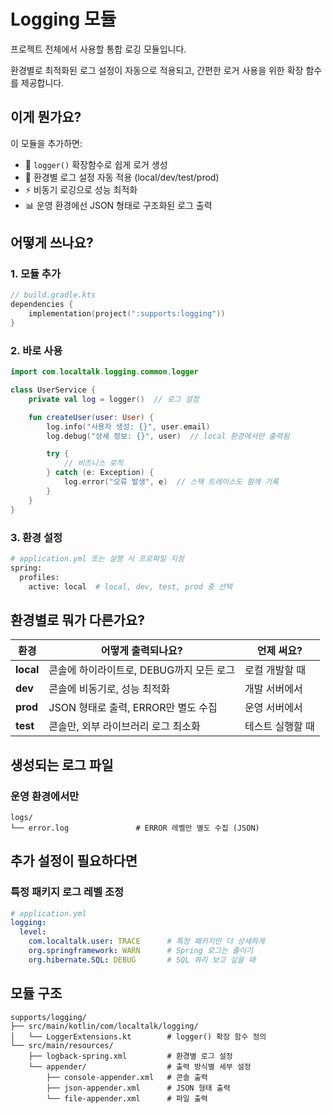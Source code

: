 # Logging 모듈

프로젝트 전체에서 사용할 통합 로깅 모듈입니다.

환경별로 최적화된 로그 설정이 자동으로 적용되고, 간편한 로거 사용을 위한 확장 함수를 제공합니다.

## 이게 뭔가요?

이 모듈을 추가하면:

- 📝 `logger()` 확장함수로 쉽게 로거 생성
- 🔧 환경별 로그 설정 자동 적용 (local/dev/test/prod)
- ⚡ 비동기 로깅으로 성능 최적화
- 📊 운영 환경에선 JSON 형태로 구조화된 로그 출력

## 어떻게 쓰나요?

### 1. 모듈 추가

```kotlin
// build.gradle.kts
dependencies {
    implementation(project(":supports:logging"))
}
```

### 2. 바로 사용

```kotlin
import com.localtalk.logging.common.logger

class UserService {
    private val log = logger()  // 로그 설정

    fun createUser(user: User) {
        log.info("사용자 생성: {}", user.email)
        log.debug("상세 정보: {}", user)  // local 환경에서만 출력됨

        try {
            // 비즈니스 로직
        } catch (e: Exception) {
            log.error("오류 발생", e)  // 스택 트레이스도 함께 기록
        }
    }
}
```

### 3. 환경 설정

```bash
# application.yml 또는 실행 시 프로파일 지정
spring:
  profiles:
    active: local  # local, dev, test, prod 중 선택
```

## 환경별로 뭐가 다른가요?

| 환경        | 어떻게 출력되나요?                | 언제 써요?    |
|-----------|---------------------------|-----------|
| **local** | 콘솔에 하이라이트로, DEBUG까지 모든 로그 | 로컬 개발할 때  |
| **dev**   | 콘솔에 비동기로, 성능 최적화          | 개발 서버에서   |
| **prod**  | JSON 형태로 출력, ERROR만 별도 수집 | 운영 서버에서   |
| **test**  | 콘솔만, 외부 라이브러리 로그 최소화      | 테스트 실행할 때 |


## 생성되는 로그 파일

### 운영 환경에서만

```
logs/
└── error.log               # ERROR 레벨만 별도 수집 (JSON)
```

## 추가 설정이 필요하다면

### 특정 패키지 로그 레벨 조정

```yaml
# application.yml
logging:
  level:
    com.localtalk.user: TRACE      # 특정 패키지만 더 상세하게
    org.springframework: WARN      # Spring 로그는 줄이기
    org.hibernate.SQL: DEBUG       # SQL 쿼리 보고 싶을 때
```

## 모듈 구조

```
supports/logging/
├── src/main/kotlin/com/localtalk/logging/
│   └── LoggerExtensions.kt        # logger() 확장 함수 정의
└── src/main/resources/
    ├── logback-spring.xml         # 환경별 로그 설정
    └── appender/                  # 출력 방식별 세부 설정
        ├── console-appender.xml   # 콘솔 출력
        ├── json-appender.xml      # JSON 형태 출력  
        └── file-appender.xml      # 파일 출력
```
